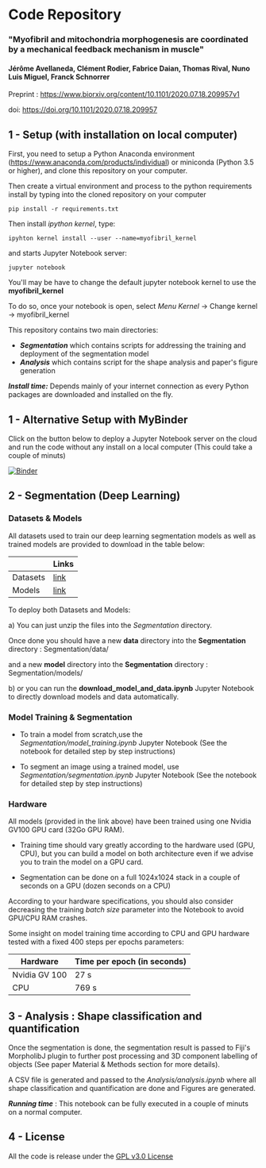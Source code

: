 # Code Repository

### __"Myofibril and mitochondria morphogenesis are coordinated by a mechanical feedback mechanism in muscle"__
#### Jérôme Avellaneda, Clément Rodier, Fabrice Daian, Thomas Rival, Nuno Luis Miguel, Franck Schnorrer

Preprint : https://www.biorxiv.org/content/10.1101/2020.07.18.209957v1

doi: https://doi.org/10.1101/2020.07.18.209957

## 1 - Setup (with installation on local computer)

First, you need to setup a Python Anaconda environment (https://www.anaconda.com/products/individual) or miniconda (Python 3.5 or higher), and clone this repository on your computer.

Then create a virtual environment and process to the python requirements install by typing into the cloned repository on your computer
```console
pip install -r requirements.txt
```

Then install _ipython kernel_, type:

```console
ipyhton kernel install --user --name=myofibril_kernel
```

and starts Jupyter Notebook server:

```console
jupyter notebook
```

You'll may be have to change the default jupyter notebook kernel to use the __myofibril_kernel__ 

To do so, once your notebook is open, select _Menu Kernel_ -> Change kernel -> myofibril_kernel

This repository contains two main directories:
- *__Segmentation__* which contains scripts for addressing the training and deployment of the segmentation model
- *__Analysis__* which contains script for the shape analysis and paper's figure generation

*__Install time:__* Depends mainly of your internet connection as every Python packages are downloaded and installed on the fly.

## 1 - Alternative Setup with  MyBinder

Click on the button below to deploy a Jupyter Notebook server on the cloud and run the code without any install on a local computer (This could take a couple of minuts)

[![Binder](https://mybinder.org/badge_logo.svg)](https://mybinder.org/v2/gh/fabda/Myofibril_paper/master)


## 2 - Segmentation (Deep Learning)

### Datasets & Models

All datasets used to train our deep learning segmentation models as well as trained models are provided to download in the table below:

|                |   Links  |
|----------------|----------|
| Datasets       | [link](https://amubox.univ-amu.fr/s/cwa5KfPLxGWXCm4/download) |
| Models         | [link](https://amubox.univ-amu.fr/s/pBSFKic6qASHyJT/download) |

To deploy both Datasets and Models:

a) You can just unzip the files into the *Segmentation* directory.

Once done you should have a new __data__ directory into the __Segmentation__ directory : Segmentation/data/

and a new __model__ directory into the __Segmentation__ directory : Segmentation/models/

b) or you can run the __download_model_and_data.ipynb__ Jupyter Notebook to directly download models and data automatically.

### Model Training & Segmentation

- To train a model from scratch,use the *Segmentation/model_training.ipynb* Jupyter Notebook (See the notebook for detailed step by step instructions)

- To segment an image using a trained model, use *Segmentation/segmentation.ipynb* Jupyter Notebook (See the notebook for detailed step by step instructions)

### Hardware

All models (provided in the link above) have been trained using one Nvidia GV100 GPU card (32Go GPU RAM). 

- Training time should vary greatly according to the hardware used (GPU, CPU), but you can build a model on both architecture even if we advise you to train the model on a GPU card.

- Segmentation can be done on a full 1024x1024 stack in a couple of seconds on a GPU (dozen seconds on a CPU)

According to your hardware specifications, you should also consider decreasing the training *batch size* parameter into the Notebook to avoid GPU/CPU RAM crashes.

Some insight on model training time according to CPU and GPU hardware tested with a fixed 400 steps per epochs parameters:

|     Hardware        |   Time per epoch (in seconds)  |
|----------------|----------|
| Nvidia GV 100  | 27 s     |
| CPU            | 769 s    |



## 3 - Analysis : Shape classification and quantification

Once the segmentation is done, the segmentation result is passed to Fiji's MorpholibJ plugin to further post processing and 3D component labelling of objects (See paper Material & Methods section for more details).

A CSV file is generated and passed to the *Analysis/analysis.ipynb* where all shape classification and quantification are done and Figures are generated.

*__Running time__* : This notebook can be fully executed in a couple of minuts on a normal computer.

## 4 - License

All the code is release under the [GPL v3.0 License](https://github.com/fabda/Myofibril_paper/blob/master/LICENSE)


